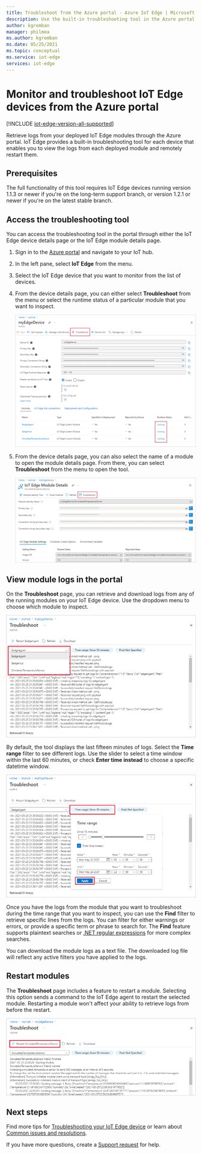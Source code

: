 ```yaml
---
title: Troubleshoot from the Azure portal - Azure IoT Edge | Microsoft Docs 
description: Use the built-in troubleshooting tool in the Azure portal to monitor IoT Edge devices and modules
author: kgremban
manager: philmea
ms.author: kgremban
ms.date: 05/25/2021
ms.topic: conceptual
ms.service: iot-edge
services: iot-edge
---
```


# Monitor and troubleshoot IoT Edge devices from the Azure portal

[!INCLUDE [iot-edge-version-all-supported](../../includes/iot-edge-version-all-supported.md)]

Retrieve logs from your deployed IoT Edge modules through the Azure portal. IoT Edge provides a built-in troubleshooting tool for each device that enables you to view the logs from each deployed module and remotely restart them.

## Prerequisites

The full functionality of this tool requires IoT Edge devices running version 1.1.3 or newer if you're on the long-term support branch, or version 1.2.1 or newer if you're on the latest stable branch.

## Access the troubleshooting tool

You can access the troubleshooting tool in the portal through either the IoT Edge device details page or the IoT Edge module details page.

1. Sign in to the [Azure portal](https://portal.azure.com) and navigate to your IoT hub.

1. In the left pane, select **IoT Edge** from the menu.

1. Select the IoT Edge device that you want to monitor from the list of devices.

1. From the device details page, you can either select **Troubleshoot** from the menu or select the runtime status of a particular module that you want to inspect.

   ![From the device details page select troubleshoot or a module runtime status](./media/how-to-monitor-azure-portal/troubleshoot-from-device-details.png)

1. From the device details page, you can also select the name of a module to open the module details page. From there, you can select **Troubleshoot** from the menu to open the tool.

   ![From the module details page select troubleshoot](./media/how-to-monitor-azure-portal/troubleshoot-from-module-details.png)

## View module logs in the portal

On the **Troubleshoot** page, you can retrieve and download logs from any of the running modules on your IoT Edge device. Use the dropdown menu to choose which module to inspect.

![Choose modules from the dropdown menu](./media/how-to-monitor-azure-portal/select-module.png)

By default, the tool displays the last fifteen minutes of logs. Select the **Time range** filter to see different logs. Use the slider to select a time window within the last 60 minutes, or check **Enter time instead** to choose a specific datetime window.

![Select time range](./media/how-to-monitor-azure-portal/select-time-range.png)

Once you have the logs from the module that you want to troubleshoot during the time range that you want to inspect, you can use the **Find** filter to retrieve specific lines from the logs. You can filter for either warnings or errors, or provide a specific term or phrase to search for. The **Find** feature supports plaintext searches or [.NET regular expressions](/dotnet/standard/base-types/regular-expression-language-quick-reference) for more complex searches.

You can download the module logs as a text file. The downloaded log file will reflect any active filters you have applied to the logs.

## Restart modules

The **Troubleshoot** page includes a feature to restart a module. Selecting this option sends a command to the IoT Edge agent to restart the selected module. Restarting a module won't affect your ability to retrieve logs from before the restart.

![Restart a module from the troubleshoot page](./media/how-to-monitor-azure-portal/restart-module.png)

## Next steps

Find more tips for [Troubleshooting your IoT Edge device](troubleshoot.md) or learn about [Common issues and resolutions](troubleshoot-common-errors.md). 

If you have more questions, create a [Support request](https://portal.azure.com/#create/Microsoft.Support) for help.
